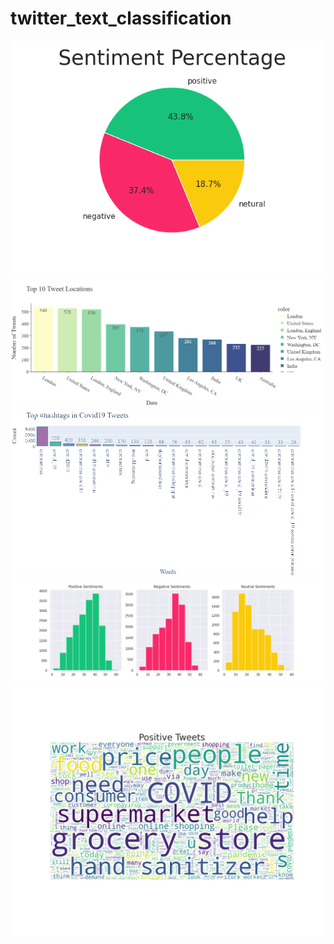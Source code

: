 # twitter_text_classification

<img src = "https://github.com/ttariqaziz/twitter_text_classification/blob/main/Plots/Pie%20Chart%20of%20Sentiments.png">
<img src = "https://github.com/ttariqaziz/twitter_text_classification/blob/main/Plots/Top%2010%20Tweet%20Locations.png">
<img src = "https://github.com/ttariqaziz/twitter_text_classification/blob/main/Plots/Hashtags.png">
<img src ="https://github.com/ttariqaziz/twitter_text_classification/blob/main/Plots/No%20of%20Words%20in%20a%20Tweet.png">
<img src = "https://github.com/ttariqaziz/twitter_text_classification/blob/main/Plots/Positive%20Tweets%20Wordcloud.png">
